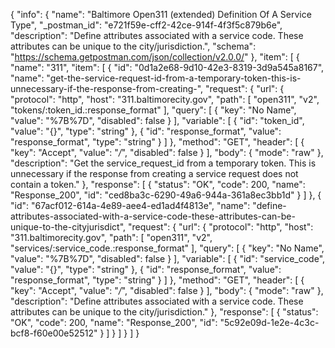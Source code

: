 {
  "info": {
    "name": "Baltimore Open311 (extended) Definition Of A Service Type",
    "_postman_id": "e721f59e-cff2-42ce-914f-4f3f5c879b6e",
    "description": "Define attributes associated with a service code. These attributes can be unique to the city/jurisdiction.",
    "schema": "https://schema.getpostman.com/json/collection/v2.0.0/"
  },
  "item": [
    {
      "name": "311",
      "item": [
        {
          "id": "0d1a2e68-9d10-42e3-8319-3d9a545a8167",
          "name": "get-the-service-request-id-from-a-temporary-token-this-is-unnecessary-if-the-response-from-creating-",
          "request": {
            "url": {
              "protocol": "http",
              "host": "311.baltimorecity.gov",
              "path": [
                "open311",
                "v2",
                "tokens/:token_id.:response_format"
              ],
              "query": [
                {
                  "key": "No Name",
                  "value": "%7B%7D",
                  "disabled": false
                }
              ],
              "variable": [
                {
                  "id": "token_id",
                  "value": "{}",
                  "type": "string"
                },
                {
                  "id": "response_format",
                  "value": "response_format",
                  "type": "string"
                }
              ]
            },
            "method": "GET",
            "header": [
              {
                "key": "Accept",
                "value": "*/*",
                "disabled": false
              }
            ],
            "body": {
              "mode": "raw"
            },
            "description": "Get the service_request_id from a temporary token. This is unnecessary if the response from creating a service request does not contain a token."
          },
          "response": [
            {
              "status": "OK",
              "code": 200,
              "name": "Response_200",
              "id": "ced8ba3c-6290-49a6-944a-361a8ec3bb1d"
            }
          ]
        },
        {
          "id": "67acf012-614a-4e89-aee4-ed1ad4f4813e",
          "name": "define-attributes-associated-with-a-service-code-these-attributes-can-be-unique-to-the-cityjurisdict",
          "request": {
            "url": {
              "protocol": "http",
              "host": "311.baltimorecity.gov",
              "path": [
                "open311",
                "v2",
                "services/:service_code.:response_format"
              ],
              "query": [
                {
                  "key": "No Name",
                  "value": "%7B%7D",
                  "disabled": false
                }
              ],
              "variable": [
                {
                  "id": "service_code",
                  "value": "{}",
                  "type": "string"
                },
                {
                  "id": "response_format",
                  "value": "response_format",
                  "type": "string"
                }
              ]
            },
            "method": "GET",
            "header": [
              {
                "key": "Accept",
                "value": "*/*",
                "disabled": false
              }
            ],
            "body": {
              "mode": "raw"
            },
            "description": "Define attributes associated with a service code. These attributes can be unique to the city/jurisdiction."
          },
          "response": [
            {
              "status": "OK",
              "code": 200,
              "name": "Response_200",
              "id": "5c92e09d-1e2e-4c3c-bcf8-f60e00e52512"
            }
          ]
        }
      ]
    }
  ]
}
